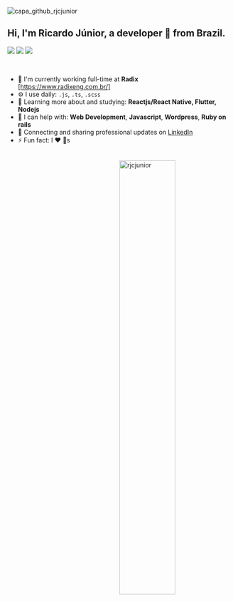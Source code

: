 <!--
**rjcjunior/rjcjunior** is a ✨ _special_ ✨ repository because its `README.md` (this file) appears on your GitHub profile. -->
![capa_github_rjcjunior](https://raw.githubusercontent.com/rjcjunior/rjcjunior/master/Sem%20Título-1.png)

## Hi, I'm Ricardo Júnior, a developer 🚀 from Brazil.

<p align="left">
<a href="https://www.linkedin.com/in/rjcjunior/"><img src="https://img.shields.io/badge/linkedin-%230077B5.svg?&style=for-the-badge&logo=linkedin&logoColor=white"/></a>
<a href="https://github.com/rjcjunior"><img src="https://img.shields.io/badge/github-%23000000.svg?&style=for-the-badge&logo=github&logoColor=white"/></a>
<a href="mailto:ricardojosecjunior@gmail.com"><img src="https://img.shields.io/badge/gmail-%23d44638.svg?&style=for-the-badge&logo=gmail&logoColor=white"/></a>
</p>
  </br>
  
- 🔭 I'm currently working full-time at **Radix** [https://www.radixeng.com.br/]
- ⚙️ I use daily: `.js`, `.ts`, `.scss`
- 🌱 Learning more about and studying: **Reactjs/React Native, Flutter, Nodejs**
- 💬 I can help with: **Web Development**, **Javascript**, **Wordpress**, **Ruby on rails**
- 💼 Connecting and sharing professional updates on <a href="https://www.linkedin.com/in/rjcjunior/">LinkedIn</a>
- ⚡ Fun fact: I ❤️ 🐶s
</br>

<div vlign="center">
    <img width="50%"  vlign="center" align="right"  src="https://github-readme-stats.vercel.app/api/top-langs/?username=rjcjunior&layout=compact&hide=html"alt="rjcjunior" />
</div>

